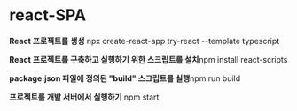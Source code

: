 # react-SPA

**React 프로젝트를 생성** npx create-react-app try-react --template typescript

**React 프로젝트를 구축하고 실행하기 위한 스크립트를 설치**npm install react-scripts

**package.json 파일에 정의된 "build" 스크립트를 실행**npm run build

**프로젝트를 개발 서버에서 실행하기** npm start
